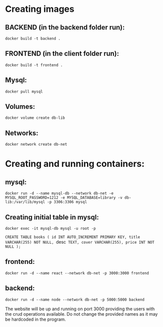 # Creating images

## BACKEND (in the backend folder run):
`docker build -t backend .`

## FRONTEND (in the client folder run):
`docker build -t frontend .`

## Mysql:
`docker pull mysql`

## Volumes:
`docker volume create db-lib`

## Networks:
`docker network create db-net`

# Creating and running containers:

## mysql: 
`docker run -d --name mysql-db --network db-net -e MYSQL_ROOT_PASSWORD=1212 -e MYSQL_DATABASE=library -v db-lib:/var/lib/mysql -p 3306:3306 mysql`

## Creating initial table in mysql:
`docker exec -it mysql-db mysql -u root -p`

`CREATE TABLE books (
    id INT AUTO_INCREMENT PRIMARY KEY,
    title VARCHAR(255) NOT NULL,
    `desc` TEXT,
    cover VARCHAR(255),
    price INT NOT NULL
);`


## frontend: 
`docker run -d --name react --network db-net -p 3000:3000 frontend`
## backend: 
`docker run -d --name node --network db-net -p 5000:5000 backend`


The website will be up and running on port 3000 providing the users with the crud operations available.
Do not change the provided names as it may be hardcoded in the program.
